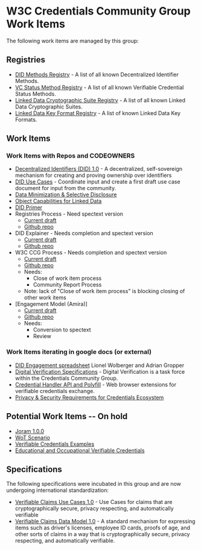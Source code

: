 # W3C Credentials Community Group Work Items

The following work items are managed by this group:

## Registries

- [DID Methods Registry](https://w3c-ccg.github.io/did-method-registry) - A list of all known Decentralized Identifier Methods.
- [VC Status Method Registry](https://w3c-ccg.github.io/vc-status-registry) - A list of all known Verifiable Credential Status Methods.
- [Linked Data Cryptographic Suite Registry](https://w3c-ccg.github.io/ld-cryptosuite-registry/) - A list of all known Linked Data Cryptographic Suites.
- [Linked Data Key Format Registry](https://htmlpreview.github.io/?https://github.com/w3c-ccg/did-spec/blob/4eafb19e5c66b9d54e31d88460b89bdc00a07d80/ld-keys.html) - A list of known Linked Data Key Formats.

## Work Items

### Work Items with Repos and CODEOWNERS
- [Decentralized Identifiers (DID) 1.0](https://w3c-ccg.github.io/did-spec/) - A decentralized, self-sovereign mechanism for creating and proving ownership over identifiers
- [DID Use Cases](https://github.com/w3c-ccg/did-use-cases) - Coordinate input and create a first draft use case document for input from the community.
- [Data Minimization & Selective Disclosure](https://github.com/w3c-ccg/data-minimization)
- [Object Capabilities for Linked Data](https://w3c-ccg.github.io/ocap-ld/)
- [DID Primer](https://w3c-ccg.github.io/did-primer/)
- Registries Process - Need spectext version
    - [Current draft](https://lists.w3.org/Archives/Public/public-credentials/2017Dec/0020.html)
    - [Github repo](https://github.com/w3c-ccg/registries-process)
- DID Explainer - Needs completion and spectext version
    - [Current draft](https://docs.google.com/document/d/1JIWWs8YTWP83Hao5UXyrgpddYu9F0v8lGDUo0Usor10/edit)
    - [Github repo](https://github.com/w3c-ccg/did-explainer)
- W3C CCG Process - Needs completion and spectext version
    - [Current draft](https://docs.google.com/document/d/1vj811aUbs8GwZUNo-LIFBHafsz4rZTSnRtPv7RQaqNc/edit#)
    - [Github repo](https://github.com/w3c-ccg/w3c-ccg-process)
    - Needs:
        - Close of work item process
        - Community Report Process
    - Note: lack of "Close of work item process" is blocking closing of other work items 
- [Engagement Model (Amira)]
    - [Current draft](https://github.com/WebOfTrustInfo/rwot5-boston/blob/master/final-documents/amira.md)
    - [Github repo](https://github.com/w3c-ccg/amira)
    - Needs:
    	- Conversion to spectext
        - Review
	
### Work Items iterating in google docs (or external)
- [DID Engagement spreadsheet](https://docs.google.com/spreadsheets/d/1ZDHH1p4EBjxVqQJyO07gWOowhrsW2hrkRH2kgNzt0y0/edit#gid=1477995692) Lionel Wolberger and Adrian Gropper
- [Digital Verification Specifications](https://w3c-dvcg.github.io/) - Digital Verification is a task force within the Credentials Community Group.
- [Credential Handler API and Polyfill](https://github.com/digitalbazaar/credential-handler-polyfill) - Web browser extensions for verifiable credentials exchange.
- [Privacy & Security Requirements for Credentials Ecosystem](https://goo.gl/ZeyJUS)

## Potential Work Items -- On hold
- [Joram 1.0.0](http://bit.ly/joram100)
- [WoT Scenario](https://github.com/WebOfTrustInfo/rebooting-the-web-of-trust-fall2017/blob/master/topics-and-advance-readings/RWOT-User-Story.md)
- [Verifiable Credentials Examples](https://github.com/w3c-ccg/vc-examples)
- [Educational and Occupational Verifiable Credentials](https://github.com/w3c-ccg/edu_occ_verifiable_credentials)

## Specifications

The following specifications were incubated in this group and are now undergoing international standardization:

- [Verifiable Claims Use Cases 1.0](https://w3c.github.io/vc-use-cases/) - Use Cases for claims that are cryptographically secure, privacy respecting, and automatically verifiable
- [Verifiable Claims Data Model 1.0](https://w3c.github.io/vc-data-model/) - A standard mechanism for expressing items such as driver's licenses, employee ID cards, proofs of age, and other sorts of claims in a way that is cryptographically secure, privacy respecting, and automatically verifiable.

